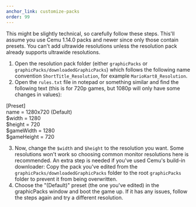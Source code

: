 ```yaml
---
anchor_link: customize-packs
order: 99
---
```

This might be slightly technical, so carefully follow these steps. This'll assume you use Cemu 1.14.0 packs and newer since only those contain presets. You can't add ultrawide resolutions unless the resolution pack already supports ultrawide resolutions.

1. Open the resolution pack folder (either `graphicPacks` or `graphicPacks/downloadedGraphicPacks`) which follows the following name convention `ShortTitle_Resolution`, for example `MarioKart8_Resolution`.
2. Open the `rules.txt` file in notepad or something similar and find the following text (this is for 720p games, but 1080p will only have some changes in values):

[Preset]  
name = 1280x720 (Default)  
$width = 1280  
$height = 720  
$gameWidth = 1280  
$gameHeight = 720  

3. Now, change the `$width` and `$height` to the resolution you want. Some resolutions won't work so choosing common monitor resolutions here is recommended.
An extra step is needed if you've used Cemu's build-in downloader: Copy the pack you've edited from the `graphicPacks/downloadedGraphicPacks` folder to the root `graphicPacks` folder to prevent it from being overwritten.
4. Choose the "(Default)" preset (the one you've edited) in the graphicPacks window and boot the game up. If it has any issues, follow the steps again and try a different resolution.

